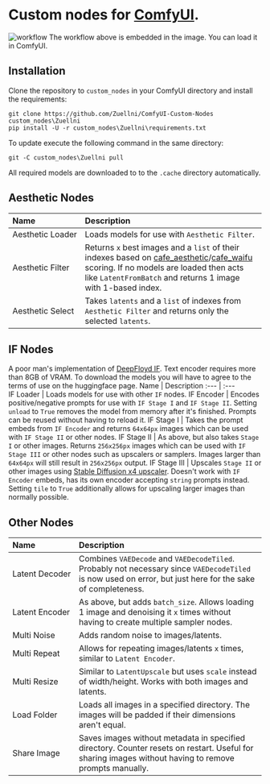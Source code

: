 # Custom nodes for [ComfyUI](https://github.com/comfyanonymous/ComfyUI).
![workflow](https://user-images.githubusercontent.com/123005779/236894456-84d60171-9420-4b6c-a24c-3278a2eaf9e3.png)
The workflow above is embedded in the image. You can load it in ComfyUI.
## Installation
Clone the repository to `custom_nodes` in your ComfyUI directory and install the requirements:
```
git clone https://github.com/Zuellni/ComfyUI-Custom-Nodes custom_nodes\Zuellni
pip install -U -r custom_nodes\Zuellni\requirements.txt
```
To update execute the following command in the same directory:
```
git -C custom_nodes\Zuellni pull
```
All required models are downloaded to to the `.cache` directory automatically.
## Aesthetic Nodes
Name | Description
:--- | :---
Aesthetic&nbsp;Loader | Loads models for use with `Aesthetic Filter`.
Aesthetic&nbsp;Filter | Returns `x` best images and a `list` of their indexes based on [cafe_aesthetic](https://huggingface.co/cafeai/cafe_aesthetic)/[cafe_waifu](https://huggingface.co/cafeai/cafe_waifu) scoring. If no models are loaded then acts like `LatentFromBatch` and returns 1 image with 1-based index.
Aesthetic&nbsp;Select | Takes `latents` and a `list` of indexes from `Aesthetic Filter` and returns only the selected `latents`.
## IF Nodes
A poor man's implementation of [DeepFloyd IF](https://huggingface.co/DeepFloyd). Text encoder requires more than 8GB of VRAM. To download the models you will have to agree to the terms of use on the huggingface page.
Name | Description
:--- | :---
IF&nbsp;Loader | Loads models for use with other `IF` nodes.
IF&nbsp;Encoder | Encodes positive/negative prompts for use with `IF Stage I` and `IF Stage II`. Setting `unload` to `True` removes the model from memory after it's finished. Prompts can be reused without having to reload it.
IF&nbsp;Stage&nbsp;I | Takes the prompt embeds from `IF Encoder` and returns `64x64px` images which can be used with `IF Stage II` or other nodes.
IF&nbsp;Stage&nbsp;II | As above, but also takes `Stage I` or other images. Returns `256x256px` images which can be used with `IF Stage III` or other nodes such as upscalers or samplers. Images larger than `64x64px` will still result in `256x256px` output.
IF&nbsp;Stage&nbsp;III | Upscales `Stage II` or other images using [Stable Diffusion x4 upscaler](https://huggingface.co/stabilityai/stable-diffusion-x4-upscaler). Doesn't work with `IF Encoder` embeds, has its own encoder accepting `string` prompts instead. Setting `tile` to `True` additionally allows for upscaling larger images than normally possible.
## Other Nodes
Name | Description
:--- | :---
Latent&nbsp;Decoder | Combines `VAEDecode` and `VAEDecodeTiled`. Probably not necessary since `VAEDecodeTiled` is now used on error, but just here for the sake of completeness.
Latent&nbsp;Encoder | As above, but adds `batch_size`. Allows loading 1 image and denoising it `x` times without having to create multiple sampler nodes.
Multi&nbsp;Noise | Adds random noise to images/latents.
Multi&nbsp;Repeat | Allows for repeating images/latents `x` times, similar to `Latent Encoder`.
Multi&nbsp;Resize | Similar to `LatentUpscale` but uses `scale` instead of width/height. Works with both images and latents.
Load&nbsp;Folder | Loads all images in a specified directory. The images will be padded if their dimensions aren't equal.
Share&nbsp;Image | Saves images without metadata in specified directory. Counter resets on restart. Useful for sharing images without having to remove prompts manually.